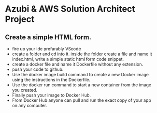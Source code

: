 # Azubi & AWS Solution Architect Project 

## Create a simple HTML form.
- fire up your ide prefarably VScode
- create a folder and cd into it.
inside the folder create a file and name it index.html, write a simple static html form code snippet.
- create a docker file and name it Dockerfile without any extension. 
- push your code to github. 
- Use the docker image build command to create a new Docker image using the instructions in the Dockerfile.
- Use the docker run command to start a new container from the image you created.
- Finally push your image to Docker Hub.
- From Docker Hub anyone can pull and run the exact copy of your app on any computer.